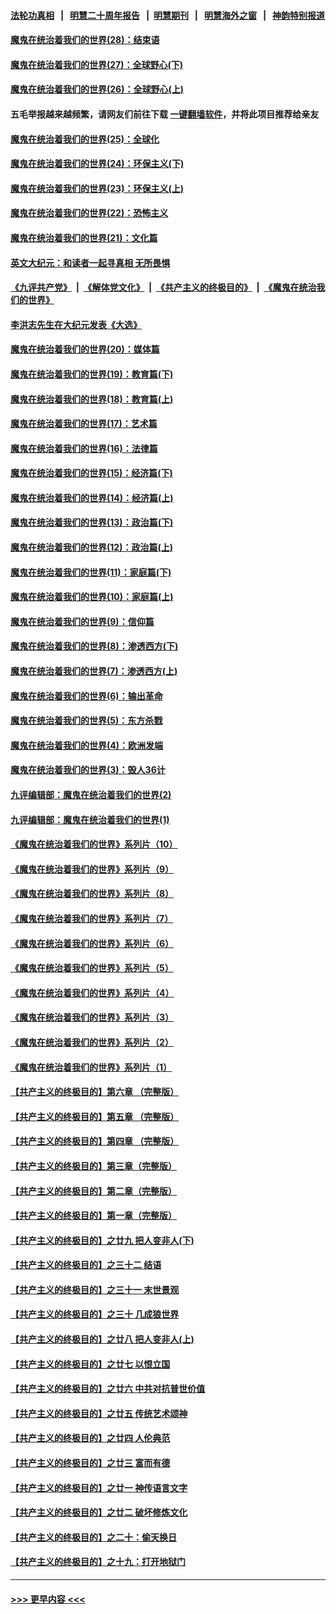 #### [法轮功真相](https://github.com/gfw-breaker/truth/blob/master/README.md?t=0) &nbsp;&nbsp;|&nbsp;&nbsp; [明慧二十周年报告](https://github.com/gfw-breaker/mh-reports/blob/master/README.md?t=0) &nbsp;&nbsp;|&nbsp;&nbsp;[明慧期刊](https://github.com/gfw-breaker/mh-qikan) &nbsp;&nbsp;|&nbsp;&nbsp; [明慧海外之窗](https://github.com/gfw-breaker/mh-news/blob/master/README.md?t=0) &nbsp;&nbsp;|&nbsp;&nbsp; [神韵特别报道](https://github.com/gfw-breaker/mh-news/blob/master/shenyun.md?t=0)
#### [魔鬼在统治着我们的世界(28)：结束语](../pages/nsc422/n10936246.md?t=07071701) 
#### [魔鬼在统治着我们的世界(27)：全球野心(下)](../pages/nsc422/n10928319.md?t=07071701) 
#### [魔鬼在统治着我们的世界(26)：全球野心(上)](../pages/nsc422/n10900318.md?t=07071701) 
#### 五毛举报越来越频繁，请网友们前往下载 [一键翻墙软件](https://github.com/gfw-breaker/ssr-accounts)，并将此项目推荐给亲友
#### [魔鬼在统治着我们的世界(25)：全球化](../pages/nsc422/n10788205.md?t=07071701) 
#### [魔鬼在统治着我们的世界(24)：环保主义(下)](../pages/nsc422/n10695307.md?t=07071701) 
#### [魔鬼在统治着我们的世界(23)：环保主义(上)](../pages/nsc422/n10688613.md?t=07071701) 
#### [魔鬼在统治着我们的世界(22)：恐怖主义](../pages/nsc422/n10614727.md?t=07071701) 
#### [魔鬼在统治着我们的世界(21)：文化篇](../pages/nsc422/n10597706.md?t=07071701) 
#### [英文大纪元：和读者一起寻真相 无所畏惧](../pages/nsc422/n12542027.md?t=07071701) 
#### [《九评共产党》](https://github.com/begood0513/9ping.md/blob/master/README.md) &nbsp;|&nbsp; [《解体党文化》](../../../../jtdwh.md/blob/master/README.md)  &nbsp;|&nbsp; [《共产主义的终极目的》](../../../../gczydzjmd.md/blob/master/README.md) &nbsp;|&nbsp; [《魔鬼在统治我们的世界》](../../../../mgztzwmdsj.md/blob/master/README.md) 
#### [李洪志先生在大纪元发表《大选》](../pages/nsc422/n12534746.md?t=07071701) 
#### [魔鬼在统治着我们的世界(20)：媒体篇](../pages/nsc422/n10586579.md?t=07071701) 
#### [魔鬼在统治着我们的世界(19)：教育篇(下)](../pages/nsc422/n10564808.md?t=07071701) 
#### [魔鬼在统治着我们的世界(18)：教育篇(上)](../pages/nsc422/n10526970.md?t=07071701) 
#### [魔鬼在统治着我们的世界(17)：艺术篇](../pages/nsc422/n10499093.md?t=07071701) 
#### [魔鬼在统治着我们的世界(16)：法律篇](../pages/nsc422/n10485969.md?t=07071701) 
#### [魔鬼在统治着我们的世界(15)：经济篇(下)](../pages/nsc422/n10469975.md?t=07071701) 
#### [魔鬼在统治着我们的世界(14)：经济篇(上)](../pages/nsc422/n10457370.md?t=07071701) 
#### [魔鬼在统治着我们的世界(13)：政治篇(下)](../pages/nsc422/n10448270.md?t=07071701) 
#### [魔鬼在统治着我们的世界(12)：政治篇(上)](../pages/nsc422/n10444576.md?t=07071701) 
#### [魔鬼在统治着我们的世界(11)：家庭篇(下)](../pages/nsc422/n10440961.md?t=07071701) 
#### [魔鬼在统治着我们的世界(10)：家庭篇(上)](../pages/nsc422/n10435448.md?t=07071701) 
#### [魔鬼在统治着我们的世界(9)：信仰篇](../pages/nsc422/n10432159.md?t=07071701) 
#### [魔鬼在统治着我们的世界(8)：渗透西方(下)](../pages/nsc422/n10429603.md?t=07071701) 
#### [魔鬼在统治着我们的世界(7)：渗透西方(上)](../pages/nsc422/n10426013.md?t=07071701) 
#### [魔鬼在统治着我们的世界(6)：输出革命](../pages/nsc422/n10421536.md?t=07071701) 
#### [魔鬼在统治着我们的世界(5)：东方杀戮](../pages/nsc422/n10417707.md?t=07071701) 
#### [魔鬼在统治着我们的世界(4)：欧洲发端](../pages/nsc422/n10414890.md?t=07071701) 
#### [魔鬼在统治着我们的世界(3)：毁人36计](../pages/nsc422/n10411583.md?t=07071701) 
#### [九评编辑部：魔鬼在统治着我们的世界(2)](../pages/nsc422/n10410036.md?t=07071701) 
#### [九评编辑部：魔鬼在统治着我们的世界(1)](../pages/nsc422/n10406825.md?t=07071701) 
#### [《魔鬼在统治着我们的世界》系列片（10）](../pages/nsc422/n12292670.md?t=07071701) 
#### [《魔鬼在统治着我们的世界》系列片（9）](../pages/nsc422/n12290859.md?t=07071701) 
#### [《魔鬼在统治着我们的世界》系列片（8）](../pages/nsc422/n12287445.md?t=07071701) 
#### [《魔鬼在统治着我们的世界》系列片（7）](../pages/nsc422/n12283425.md?t=07071701) 
#### [《魔鬼在统治着我们的世界》系列片（6）](../pages/nsc422/n12282314.md?t=07071701) 
#### [《魔鬼在统治着我们的世界》系列片（5）](../pages/nsc422/n12281419.md?t=07071701) 
#### [《魔鬼在统治着我们的世界》系列片（4）](../pages/nsc422/n12274024.md?t=07071701) 
#### [《魔鬼在统治着我们的世界》系列片（3）](../pages/nsc422/n12271322.md?t=07071701) 
#### [《魔鬼在统治着我们的世界》系列片（2）](../pages/nsc422/n12269049.md?t=07071701) 
#### [《魔鬼在统治着我们的世界》系列片（1）](../pages/nsc422/n12267575.md?t=07071701) 
#### [【共产主义的终极目的】第六章 （完整版）](../pages/nsc422/n11428913.md?t=07071701) 
#### [【共产主义的终极目的】第五章 （完整版）](../pages/nsc422/n11428912.md?t=07071701) 
#### [【共产主义的终极目的】第四章 （完整版）](../pages/nsc422/n11428907.md?t=07071701) 
#### [【共产主义的终极目的】第三章（完整版）](../pages/nsc422/n11428848.md?t=07071701) 
#### [【共产主义的终极目的】第二章（完整版）](../pages/nsc422/n11428831.md?t=07071701) 
#### [【共产主义的终极目的】第一章（完整版）](../pages/nsc422/n11417651.md?t=07071701) 
#### [【共产主义的终极目的】之廿九 把人变非人(下)](../pages/nsc422/n11344140.md?t=07071701) 
#### [【共产主义的终极目的】之三十二 结语](../pages/nsc422/n11360535.md?t=07071701) 
#### [【共产主义的终极目的】之三十一 末世景观](../pages/nsc422/n11351129.md?t=07071701) 
#### [【共产主义的终极目的】之三十 几成狼世界](../pages/nsc422/n11348280.md?t=07071701) 
#### [【共产主义的终极目的】之廿八 把人变非人(上)](../pages/nsc422/n11340492.md?t=07071701) 
#### [【共产主义的终极目的】之廿七 以恨立国](../pages/nsc422/n11336944.md?t=07071701) 
#### [【共产主义的终极目的】之廿六 中共对抗普世价值](../pages/nsc422/n11324785.md?t=07071701) 
#### [【共产主义的终极目的】之廿五 传统艺术颂神](../pages/nsc422/n11296396.md?t=07071701) 
#### [【共产主义的终极目的】之廿四 人伦典范](../pages/nsc422/n11296397.md?t=07071701) 
#### [【共产主义的终极目的】之廿三 富而有德](../pages/nsc422/n11283598.md?t=07071701) 
#### [【共产主义的终极目的】之廿一 神传语言文字](../pages/nsc422/n11263265.md?t=07071701) 
#### [【共产主义的终极目的】之廿二 破坏修炼文化](../pages/nsc422/n11245728.md?t=07071701) 
#### [【共产主义的终极目的】之二十：偷天换日](../pages/nsc422/n11238846.md?t=07071701) 
#### [【共产主义的终极目的】之十九：打开地狱门](../pages/nsc422/n11206376.md?t=07071701) 

----
#### [ >>> 更早内容 <<< ](../indexes/nsc422-earlier.md)
